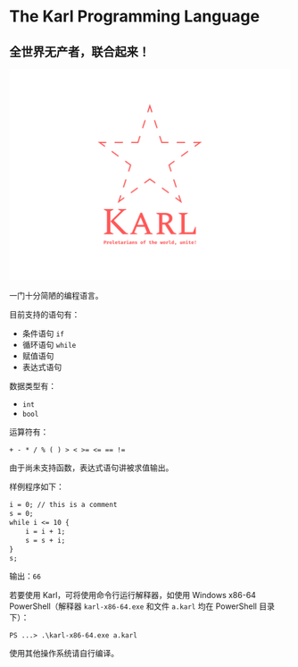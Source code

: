 # The Karl Programming Language

## 全世界无产者，联合起来！

![](/logo.png)

一门十分简陋的编程语言。

目前支持的语句有：

- 条件语句 `if`
- 循环语句 `while`
- 赋值语句
- 表达式语句

数据类型有：

- `int`
- `bool`

运算符有：

```
+ - * / % ( ) > < >= <= == !=
```

由于尚未支持函数，表达式语句讲被求值输出。

样例程序如下：

```
i = 0; // this is a comment
s = 0;
while i <= 10 {
    i = i + 1;
    s = s + i;
}
s;
```

输出：`66`

若要使用 Karl，可将使用命令行运行解释器，如使用 Windows x86-64 PowerShell（解释器 `karl-x86-64.exe` 和文件 `a.karl` 均在 PowerShell 目录下）：

```
PS ...> .\karl-x86-64.exe a.karl
```

使用其他操作系统请自行编译。
